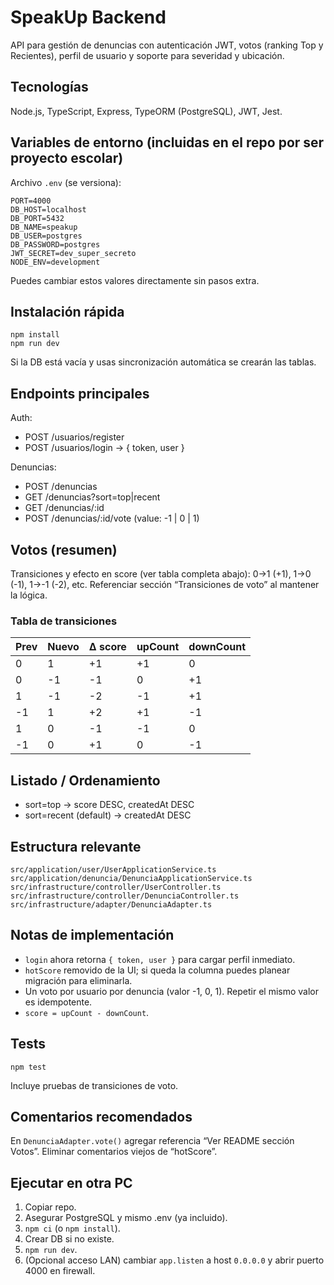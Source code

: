 # SpeakUp Backend

API para gestión de denuncias con autenticación JWT, votos (ranking Top y Recientes), perfil de usuario y soporte para severidad y ubicación.

## Tecnologías
Node.js, TypeScript, Express, TypeORM (PostgreSQL), JWT, Jest.

## Variables de entorno (incluidas en el repo por ser proyecto escolar)
Archivo `.env` (se versiona):
```
PORT=4000
DB_HOST=localhost
DB_PORT=5432
DB_NAME=speakup
DB_USER=postgres
DB_PASSWORD=postgres
JWT_SECRET=dev_super_secreto
NODE_ENV=development
```
Puedes cambiar estos valores directamente sin pasos extra.

## Instalación rápida
```
npm install
npm run dev
```
Si la DB está vacía y usas sincronización automática se crearán las tablas.

## Endpoints principales
Auth:
- POST /usuarios/register
- POST /usuarios/login → { token, user }

Denuncias:
- POST /denuncias
- GET /denuncias?sort=top|recent
- GET /denuncias/:id
- POST /denuncias/:id/vote  (value: -1 | 0 | 1)

## Votos (resumen)
Transiciones y efecto en score (ver tabla completa abajo):
0→1 (+1), 1→0 (-1), 1→-1 (-2), etc.
Referenciar sección “Transiciones de voto” al mantener la lógica.

### Tabla de transiciones
| Prev | Nuevo | Δ score | upCount | downCount |
|------|-------|---------|---------|-----------|
| 0    | 1     | +1      | +1      | 0         |
| 0    | -1    | -1      | 0       | +1        |
| 1    | -1    | -2      | -1      | +1        |
| -1   | 1     | +2      | +1      | -1        |
| 1    | 0     | -1      | -1      | 0         |
| -1   | 0     | +1      | 0       | -1        |

## Listado / Ordenamiento
- sort=top → score DESC, createdAt DESC
- sort=recent (default) → createdAt DESC

## Estructura relevante
```
src/application/user/UserApplicationService.ts
src/application/denuncia/DenunciaApplicationService.ts
src/infrastructure/controller/UserController.ts
src/infrastructure/controller/DenunciaController.ts
src/infrastructure/adapter/DenunciaAdapter.ts
```

## Notas de implementación
- `login` ahora retorna `{ token, user }` para cargar perfil inmediato.
- `hotScore` removido de la UI; si queda la columna puedes planear migración para eliminarla.
- Un voto por usuario por denuncia (valor -1, 0, 1). Repetir el mismo valor es idempotente.
- `score = upCount - downCount`.

## Tests
```
npm test
```
Incluye pruebas de transiciones de voto.

## Comentarios recomendados
En `DenunciaAdapter.vote()` agregar referencia “Ver README sección Votos”. Eliminar comentarios viejos de “hotScore”.

## Ejecutar en otra PC
1. Copiar repo.
2. Asegurar PostgreSQL y mismo .env (ya incluido).
3. `npm ci` (o `npm install`).
4. Crear DB si no existe.
5. `npm run dev`.
6. (Opcional acceso LAN) cambiar `app.listen` a host `0.0.0.0` y abrir puerto 4000 en firewall.

